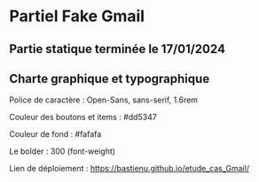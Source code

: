 # Partiel Fake Gmail

## Partie statique terminée le 17/01/2024 

## Charte graphique et typographique
Police de caractère : Open-Sans, sans-serif, 1.6rem

Couleur des boutons et items : #dd5347

Couleur de fond : #fafafa

Le bolder : 300 (font-weight)

Lien de déploiement : https://bastienu.github.io/etude_cas_Gmail/